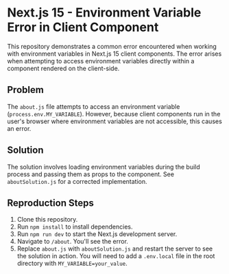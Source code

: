 # Next.js 15 - Environment Variable Error in Client Component

This repository demonstrates a common error encountered when working with environment variables in Next.js 15 client components.  The error arises when attempting to access environment variables directly within a component rendered on the client-side.

## Problem

The `about.js` file attempts to access an environment variable (`process.env.MY_VARIABLE`).  However, because client components run in the user's browser where environment variables are not accessible, this causes an error.

## Solution

The solution involves loading environment variables during the build process and passing them as props to the component.  See `aboutSolution.js` for a corrected implementation.

## Reproduction Steps

1. Clone this repository.
2. Run `npm install` to install dependencies.
3. Run `npm run dev` to start the Next.js development server.
4. Navigate to `/about`. You'll see the error.
5. Replace `about.js` with `aboutSolution.js` and restart the server to see the solution in action. You will need to add a `.env.local` file in the root directory with `MY_VARIABLE=your_value`.
